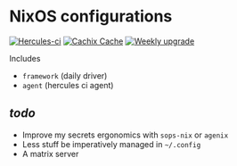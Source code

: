 # NixOS configurations

[![Hercules-ci][herc badge]][herc link]
[![Cachix Cache][cachix badge]][cachix link]
[![Weekly upgrade][weekly upgrade badge]][weekly upgrade link]

[herc badge]: https://img.shields.io/badge/Herc-CI-yellowgreen?style=plastic&logo=nixos
[herc link]: https://hercules-ci.com/github/quinn-dougherty/configuration.nix
[cachix badge]: https://img.shields.io/badge/Cachix-effective--altruism-blueviolet?style=plastic&logo=nixos
[cachix link]: https://effective-altruism.cachix.org
[weekly upgrade badge]: https://github.com/quinn-dougherty/configuration.nix/actions/workflows/upgrade.yml/badge.svg
[weekly upgrade link]: https://github.com/quinn-dougherty/configuration.nix/actions/workflows/upgrade.yml

Includes

- `framework` (daily driver)
- `agent` (hercules ci agent)

## _todo_
- Improve my secrets ergonomics with `sops-nix` or `agenix`
- Less stuff be imperatively managed in `~/.config`
- A matrix server
